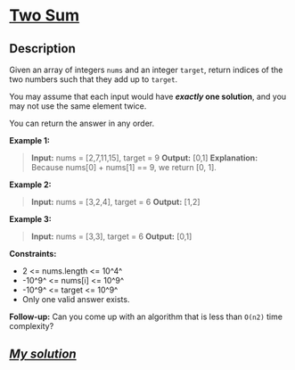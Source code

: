 # [Two Sum](https://leetcode.com/problems/two-sum/)

## Description

Given an array of integers `nums` and an integer `target`, return indices of the two numbers such that they add up to `target`.

You may assume that each input would have ***exactly* one solution**, and you may not use the same element twice.

You can return the answer in any order.

 

**Example 1:**

> **Input:** nums = [2,7,11,15], target = 9 
> **Output:** [0,1] 
> **Explanation:** Because nums[0] + nums[1] == 9, we return [0, 1]. 

**Example 2:**

> **Input:** nums = [3,2,4], target = 6 
> **Output:** [1,2] 

**Example 3:**

> **Input:** nums = [3,3], target = 6 
> **Output:** [0,1] 

 

**Constraints:**

- 2 <= nums.length <= 10^4^
- -10^9^ <= nums[i] <= 10^9^
- -10^9^ <= target <= 10^9^
- Only one valid answer exists.

 
**Follow-up:** Can you come up with an algorithm that is less than `O(n2)` time complexity?

## [*My solution*](my-solution.py)